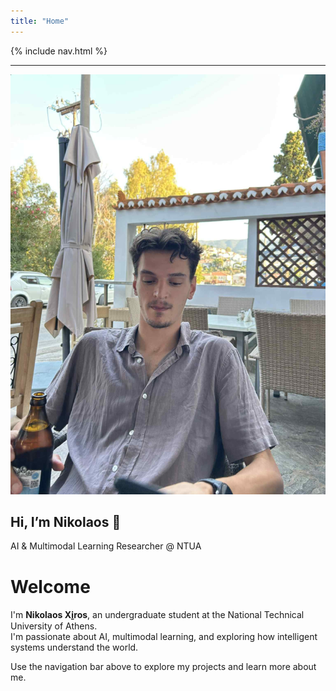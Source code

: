 ```yaml
---
title: "Home"
---
```


<link rel="stylesheet" href="{{ '/assets/css/custom.css?v=5' | relative_url }}">
<link href="https://fonts.googleapis.com/css2?family=Inter:wght@400;600;700&display=swap" rel="stylesheet">


{% include nav.html %}

---

<section class="hero-banner">
  <img src="/assets/css/img/mine/My_photo.jpg" alt="Nikolaos Xi̱ros" class="hero-pic">
  <div class="hero-content">
    <h1>Hi, I’m Nikolaos 👋</h1>
    <p>AI & Multimodal Learning Researcher @ NTUA</p>
  </div>
</section>

#  Welcome

I'm **Nikolaos Xi̱ros**, an undergraduate student at the National Technical University of Athens.  
I'm passionate about AI, multimodal learning, and exploring how intelligent systems understand the world.

Use the navigation bar above to explore my projects and learn more about me.
